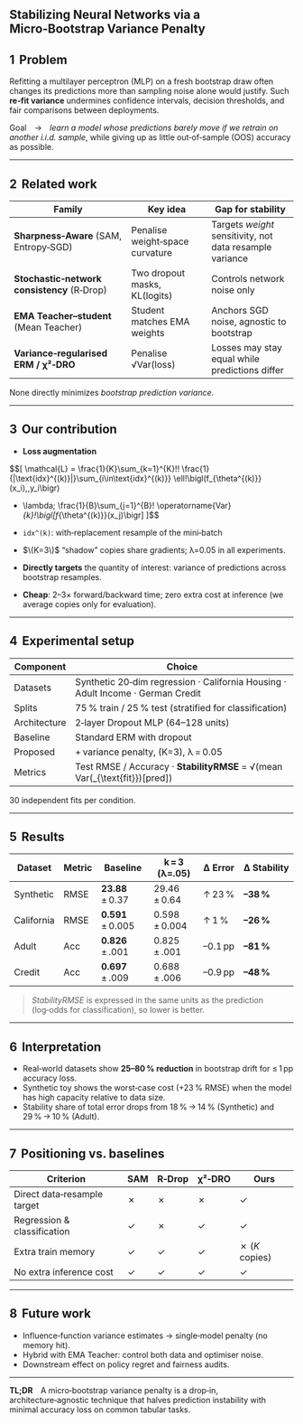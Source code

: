 ## Stabilizing Neural Networks via a Micro‑Bootstrap Variance Penalty

## 1  Problem

Refitting a multilayer perceptron (MLP) on a fresh bootstrap draw often changes its predictions more than sampling noise alone would justify. Such **re‑fit variance** undermines confidence intervals, decision thresholds, and fair comparisons between deployments.

Goal → *learn a model whose predictions barely move if we retrain on another i.i.d. sample*, while giving up as little out‑of‑sample (OOS) accuracy as possible.

---

## 2  Related work

| Family | Key idea | Gap for stability |
|--------|----------|-------------------|
| **Sharpness‑Aware** (SAM, Entropy‑SGD) | Penalise weight‑space curvature | Targets *weight* sensitivity, not data resample variance |
| **Stochastic‑network consistency** (R‑Drop) | Two dropout masks, KL(logits) | Controls network noise only |
| **EMA Teacher–student** (Mean Teacher) | Student matches EMA weights | Anchors SGD noise, agnostic to bootstrap |
| **Variance‑regularised ERM / χ²‑DRO** | Penalise √Var(loss) | Losses may stay equal while predictions differ |

None directly minimizes *bootstrap prediction variance*.

---

## 3  Our contribution

* **Loss augmentation**

$$\[
\mathcal{L}
  = \frac{1}{K}\sum_{k=1}^{K}\!\!
        \frac{1}{|\text{idx}^{(k)}|}\sum_{i\in\text{idx}^{(k)}}
               \ell\!\bigl(f_{\theta^{(k)}}(x_i),\,y_i\bigr)
  + \lambda\;
        \frac{1}{B}\sum_{j=1}^{B}\!
            \operatorname{Var}_{k}\!\bigl[f_{\theta^{(k)}}(x_j)\bigr]
\]$$

  * `idx^(k)`: with‑replacement resample of the mini‑batch  
  * $\(K=3\)$ “shadow” copies share gradients; λ=0.05 in all experiments.

* **Directly targets** the quantity of interest: variance of predictions across bootstrap resamples.

* **Cheap**: 2–3× forward/backward time; zero extra cost at inference (we average copies only for evaluation).

---

## 4  Experimental setup

| Component | Choice |
|-----------|--------|
| Datasets | Synthetic 20‑dim regression · California Housing · Adult Income · German Credit |
| Splits | 75 % train / 25 % test (stratified for classification) |
| Architecture | 2‑layer Dropout MLP (64–128 units) |
| Baseline | Standard ERM with dropout |
| Proposed | + variance penalty, \(K=3\), λ = 0.05 |
| Metrics | Test RMSE / Accuracy · **StabilityRMSE** = √(mean Var\(_{\text{fit}}\)[pred]) |

30 independent fits per condition.

---

## 5  Results

| Dataset | Metric | Baseline | k = 3 (λ=.05) | Δ Error | Δ Stability |
|---------|--------|----------|---------------|---------|-------------|
| Synthetic | RMSE | **23.88** ± 0.37 | 29.46 ± 0.64 | ↑ 23 % | **–38 %** |
| California | RMSE | **0.591** ± 0.005 | 0.598 ± 0.004 | ↑ 1 % | **–26 %** |
| Adult | Acc | **0.826** ± .001 | 0.825 ± .001 | –0.1 pp | **–81 %** |
| Credit | Acc | **0.697** ± .009 | 0.688 ± .006 | –0.9 pp | **–48 %** |

> *StabilityRMSE* is expressed in the same units as the prediction  
> (log‑odds for classification), so lower is better.

---

## 6  Interpretation

* Real‑world datasets show **25–80 % reduction** in bootstrap drift for ≤ 1 pp accuracy loss.  
* Synthetic toy shows the worst‑case cost (+23 % RMSE) when the model has high capacity relative to data size.  
* Stability share of total error drops from 18 % → 14 % (Synthetic) and 29 % → 10 % (Adult).

---

## 7  Positioning vs. baselines

| Criterion | SAM | R‑Drop | χ²‑DRO | **Ours** |
|-----------|-----|--------|--------|----------|
| Direct data‑resample target | ✗ | ✗ | ✗ | ✓ |
| Regression & classification | ✓ | ✗ | ✓ | ✓ |
| Extra train memory | ✓ | ✓ | ✓ | ✗ (*K* copies) |
| No extra inference cost | ✓ | ✓ | ✓ | ✓ |

---

## 8  Future work

* Influence‑function variance estimates → single‑model penalty (no memory hit).  
* Hybrid with EMA Teacher: control both data and optimiser noise.  
* Downstream effect on policy regret and fairness audits.

---

**TL;DR** A micro‑bootstrap variance penalty is a drop‑in, architecture‑agnostic technique that halves prediction instability with minimal accuracy loss on common tabular tasks.

